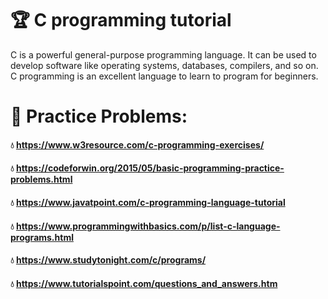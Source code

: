# 🏆 C programming tutorial

C is a powerful general-purpose programming language. It can be used to develop software like operating systems, databases, compilers, and so on. C programming is an excellent language to learn to program for beginners.
   
# 🎯 Practice Problems:
#### 💧 https://www.w3resource.com/c-programming-exercises/
#### 💧 https://codeforwin.org/2015/05/basic-programming-practice-problems.html
#### 💧 https://www.javatpoint.com/c-programming-language-tutorial           
#### 💧 https://www.programmingwithbasics.com/p/list-c-language-programs.html
#### 💧 https://www.studytonight.com/c/programs/
#### 💧 https://www.tutorialspoint.com/questions_and_answers.htm

